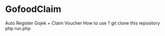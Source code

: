 # GofoodClaim
Auto Register Gojek + Claim Voucher
How to use ?
git clone this repository
php run.php
